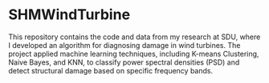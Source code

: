 # SHMWindTurbine
This repository contains the code and data from my research at SDU, where I developed an algorithm for diagnosing damage in wind turbines. The project applied machine learning techniques, including K-means Clustering, Naive Bayes, and KNN, to classify power spectral densities (PSD) and detect structural damage based on specific frequency bands.  
